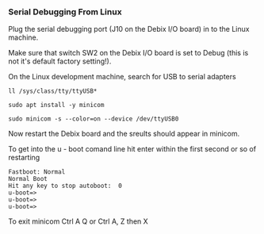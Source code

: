 ### Serial Debugging From Linux

Plug the serial debugging port (J10 on the Debix I/O board) in to the Linux machine.

Make sure that switch SW2 on the Debix I/O board is set to Debug (this is not it's default factory setting!).

On the Linux development machine, search for USB to serial adapters

```
ll /sys/class/tty/ttyUSB*
```
```
sudo apt install -y minicom

sudo minicom -s --color=on --device /dev/ttyUSB0
```

Now restart the Debix board and the sreults should appear in minicom.

To get into the u - boot comand line hit enter within the first second or so of restarting

```
Fastboot: Normal                                                                
Normal Boot                                                                     
Hit any key to stop autoboot:  0                                                
u-boot=>                                                                        
u-boot=>                                                                        
u-boot=>                                                                     
```

To exit minicom Ctrl A Q or Ctrl A, Z then X

